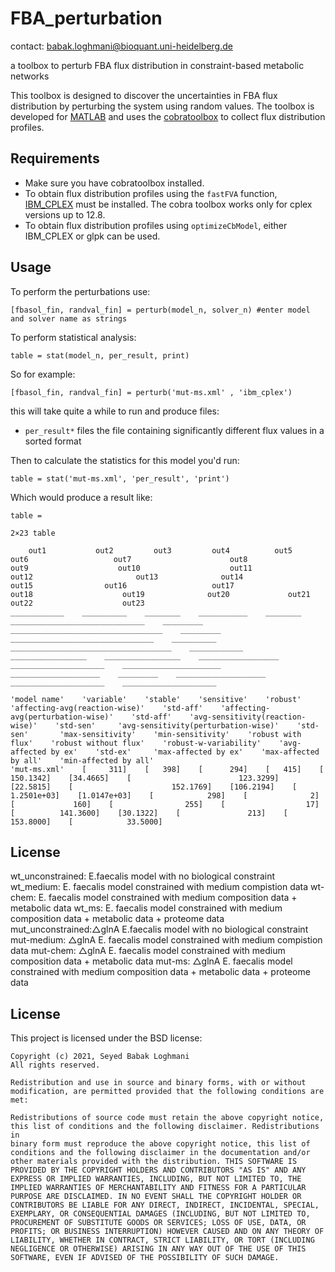 # FBA_perturbation
contact: babak.loghmani@bioquant.uni-heidelberg.de

a toolbox to perturb FBA flux distribution in constraint-based metabolic networks

This toolbox is designed to discover the uncertainties in FBA flux distribution by perturbing the system using random values.
The toolbox is developed for [MATLAB](mathworks.com) and uses the [cobratoolbox](https://opencobra.github.io/cobratoolbox/stable/) to collect flux distribution profiles.

## Requirements

 * Make sure you have cobratoolbox installed.
 * To obtain flux distribution profiles using the `fastFVA` function, [IBM\_CPLEX](IBM.com) must be installed. The cobra toolbox works only for cplex versions up to 12.8. 
 * To obtain flux distribution profiles using `optimizeCbModel`, either IBM\_CPLEX or glpk can be used.

## Usage
To perform the perturbations use: 
 
 	[fbasol_fin, randval_fin] = perturb(model_n, solver_n) #enter model and solver name as strings
 
To perform statistical analysis:

	table = stat(model_n, per_result, print)

So for example: 

	[fbasol_fin, randval_fin] = perturb('mut-ms.xml' , 'ibm_cplex')

this will take quite a while to run and produce files:

* `per_result*` files the file containing significantly different flux values in a sorted format

Then to calculate the statistics for this model you'd run:

	table = stat('mut-ms.xml', 'per_result', 'print')

Which would produce a result like:

	table =

  	2×23 table

        out1           out2         out3         out4          out5                   out6                   out7                      out8                     out9                    out10                    out11                      out12                       out13              out14                out15                out16                   out17                    out18                    out19              out20             out21                    out22                    out23        
    ____________    __________    ________    ___________    ________    ______________________________    _________    __________________________________    _________    ________________________________    __________    ____________________________________    ____________    _________________    _________________    __________________    _____________________    ______________________    ____________________    _________    ____________________    _____________________    _____________________

    'model name'    'variable'    'stable'    'sensitive'    'robust'    'affecting-avg(reaction-wise)'    'std-aff'    'affecting-avg(perturbation-wise)'    'std-aff'    'avg-sensitivity(reaction-wise)'    'std-sen'     'avg-sensitivity(perturbation-wise)'    'std-sen'       'max-sensitivity'    'min-sensitivity'    'robust with flux'    'robust without flux'    'robust-w-variability'    'avg-affected by ex'    'std-ex'     'max-affected by ex'    'max-affected by all'    'min-affected by all'
    'mut-ms.xml'    [     311]    [   398]    [      294]    [   415]    [                    150.1342]    [34.4665]    [                        123.3299]    [22.5815]    [                      152.1769]    [106.2194]    [                        1.2501e+03]    [1.0147e+03]    [            298]    [              2]    [             160]    [                255]    [                  17]    [          141.3600]    [30.1322]    [               213]    [           153.8000]    [            33.5000]


## License
wt_unconstrained: E.faecalis model with no biological constraint
wt_medium: E. faecalis model constrained with medium compistion data
wt-chem: E. faecalis model constrained with medium composition data + metabolic data
wt_ms: E. faecalis model constrained with medium composition data + metabolic data + proteome data
mut_unconstrained:△glnA E.faecalis model with no biological constraint
mut-medium: △glnA E. faecalis model constrained with medium compistion data
mut-chem: △glnA E. faecalis model constrained with medium composition data + metabolic data
mut-ms: △glnA E. faecalis model constrained with medium composition data + metabolic data + proteome data

## License
This project is licensed under the BSD license: 

	Copyright (c) 2021, Seyed Babak Loghmani
	All rights reserved. 
	
	Redistribution and use in source and binary forms, with or without 
	modification, are permitted provided that the following conditions are 
	met: 
	
	Redistributions of source code must retain the above copyright notice, 
	this list of conditions and the following disclaimer. Redistributions in 
	binary form must reproduce the above copyright notice, this list of 
	conditions and the following disclaimer in the documentation and/or 
	other materials provided with the distribution. THIS SOFTWARE IS 
	PROVIDED BY THE COPYRIGHT HOLDERS AND CONTRIBUTORS "AS IS" AND ANY 
	EXPRESS OR IMPLIED WARRANTIES, INCLUDING, BUT NOT LIMITED TO, THE 
	IMPLIED WARRANTIES OF MERCHANTABILITY AND FITNESS FOR A PARTICULAR 
	PURPOSE ARE DISCLAIMED. IN NO EVENT SHALL THE COPYRIGHT HOLDER OR 
	CONTRIBUTORS BE LIABLE FOR ANY DIRECT, INDIRECT, INCIDENTAL, SPECIAL, 
	EXEMPLARY, OR CONSEQUENTIAL DAMAGES (INCLUDING, BUT NOT LIMITED TO, 
	PROCUREMENT OF SUBSTITUTE GOODS OR SERVICES; LOSS OF USE, DATA, OR 
	PROFITS; OR BUSINESS INTERRUPTION) HOWEVER CAUSED AND ON ANY THEORY OF 
	LIABILITY, WHETHER IN CONTRACT, STRICT LIABILITY, OR TORT (INCLUDING 
	NEGLIGENCE OR OTHERWISE) ARISING IN ANY WAY OUT OF THE USE OF THIS 
	SOFTWARE, EVEN IF ADVISED OF THE POSSIBILITY OF SUCH DAMAGE. 
	
